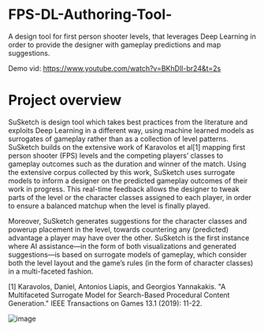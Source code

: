 # FPS-DL-Authoring-Tool-

A design tool for first person shooter levels, that leverages Deep Learning in order to provide the designer with gameplay predictions and map suggestions.

Demo vid: https://www.youtube.com/watch?v=BKhDlI-br24&t=2s

# Project overview

SuSketch is design tool which takes best practices from the literature and exploits Deep Learning in a different way, 
using machine learned models as surrogates of gameplay rather than as a collection of level patterns. 
SuSketch builds on the extensive work of Karavolos et al[1] mapping first person shooter (FPS) levels 
and the competing players’ classes to gameplay outcomes such as the duration and winner of the match. 
Using the extensive corpus collected by this work, SuSketch uses surrogate models to inform a designer on 
the predicted gameplay outcomes of their work in progress. This real-time feedback allows the designer to tweak parts of the 
level or the character classes assigned to each player, in order to ensure a balanced matchup when the level is finally played.

Moreover, SuSketch generates suggestions for the character classes and powerup placement in the level, 
towards countering any (predicted) advantage a player may have over the other. 
SuSketch is the first instance where AI assistance—in the form of both visualizations and generated suggestions—is based on surrogate models of gameplay, 
which consider both the level layout and the game’s rules (in the form of character classes) in a multi-faceted fashion.

[1] Karavolos, Daniel, Antonios Liapis, and Georgios Yannakakis. "A Multifaceted Surrogate Model for Search-Based Procedural Content Generation." IEEE Transactions on Games 13.1 (2019): 11-22.

![image](https://user-images.githubusercontent.com/15057375/166097438-391bb703-0763-453b-ba90-ae1437d853db.png)
